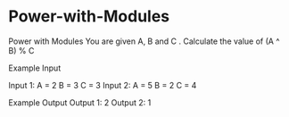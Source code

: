 # Power-with-Modules
Power with Modules
You are given A, B and C .
Calculate the value of (A ^ B) % C

Example Input

Input 1:
A = 2 B = 3 C = 3
Input 2:
A = 5 B = 2 C = 4


Example Output
Output 1: 2
Output 2: 1
